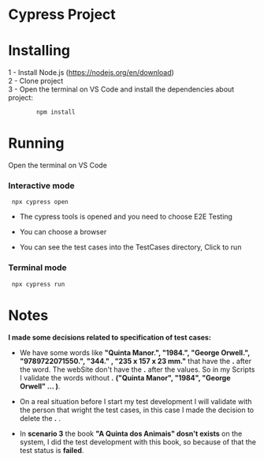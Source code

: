 # Cypress Project

# Installing

1 - Install Node.js (https://nodejs.org/en/download)  
2 - Clone project  
3 - Open the terminal on VS Code and install the dependencies about project:   
            
            npm install
     


# Running

  Open the terminal on VS Code   

### Interactive mode  
     npx cypress open 

- The cypress tools is opened and you need to choose E2E Testing

- You can choose a browser

- You can see the test cases into the TestCases directory, Click to run

### Terminal mode  
     npx cypress run     
 



# Notes

**I made some decisions related to specification of test cases:**    

- We have some words like **"Quinta Manor.",  "1984.", "George Orwell.",  "9789722071550.", "344." , "235 x 157 x 23 mm."** that have the **.** after the word. The webSite don't have the **.** after the values. So in my Scripts I validate the words without **.** **("Quinta Manor",  "1984", "George Orwell" ... )**.

- On a real situation before I start my test development I will validate with the person that wright the test cases, in this case I made the decision to delete the **.** .

- In **scenario 3** the book **"A Quinta dos Animais" dosn't exists** on the system, I did the test development with this book, so because of that the test status is **failed**.  

